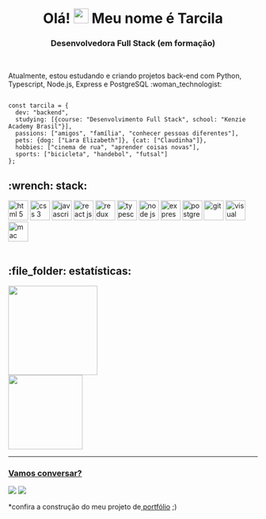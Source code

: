 <h1 align="center">Olá! <img src="https://github.com/kaueMarques/kaueMarques/blob/master/hi.gif" alt="wave" width="30" height="30" /> Meu nome é Tarcila</h1>
<h3 align="center">Desenvolvedora Full Stack (em formação)</h3> 
<br />
<p>
Atualmente, estou estudando e criando projetos back-end com Python, Typescript, Node.js, Express e PostgreSQL :woman_technologist:
</p>

```

const tarcila = {
  dev: "backend", 
  studying: [{course: "Desenvolvimento Full Stack", school: "Kenzie Academy Brasil"}],
  passions: ["amigos", "família", "conhecer pessoas diferentes"],
  pets: {dog: ["Lara Elizabeth"]}, {cat: ["Claudinha"]},
  hobbies: ["cinema de rua", "aprender coisas novas"],
  sports: ["bicicleta", "handebol", "futsal"]
};

```

<h2>:wrench: stack:</h2>
<div>
<img src="https://cdn.jsdelivr.net/gh/devicons/devicon/icons/html5/html5-plain.svg" alt="html 5" width="40" height="40"/> <img src="https://cdn.jsdelivr.net/gh/devicons/devicon/icons/css3/css3-original.svg" alt="css 3" width="40" height="40"/> <img src="https://cdn.jsdelivr.net/gh/devicons/devicon/icons/javascript/javascript-plain.svg" alt="javascript" width="40" height="40"/> <img src="https://cdn.jsdelivr.net/gh/devicons/devicon/icons/react/react-original-wordmark.svg" alt="react js" width="40" height="40"/> <img src="https://cdn.jsdelivr.net/gh/devicons/devicon/icons/redux/redux-original.svg" alt="redux" width="40" height="40"/> <img src="https://cdn.jsdelivr.net/gh/devicons/devicon/icons/typescript/typescript-original.svg" alt="typescript" width="40" height="40"/> <img src="https://cdn.jsdelivr.net/gh/devicons/devicon/icons/nodejs/nodejs-plain-wordmark.svg" alt="node js" width="40" height="40"/> <img src="https://cdn.jsdelivr.net/gh/devicons/devicon/icons/express/express-original-wordmark.svg" alt="express js" width="40" height="40"/> <img src="https://cdn.jsdelivr.net/gh/devicons/devicon/icons/postgresql/postgresql-plain-wordmark.svg" alt="postgreSQL" width="40" height="40"/> <img src="https://cdn.jsdelivr.net/gh/devicons/devicon/icons/git/git-plain-wordmark.svg" alt="git" width="40" height="40"/> <img src="https://cdn.jsdelivr.net/gh/devicons/devicon/icons/vscode/vscode-original.svg" alt="visual studio code" width="40" height="40"/> <img src="https://cdn.jsdelivr.net/gh/devicons/devicon/icons/apple/apple-original.svg" alt="mac osx" width="40" height="40"/>
</div>
<br />
<h2>:file_folder: estatísticas:</h2>
<div>
<a href="https://github.com/tarcilasg">
<img height="180em" src="https://github-readme-stats.vercel.app/api?username=tarcilasg&show_icons=true&theme=dark&include_all_commits=true&count_private=true"/>
  <br />
<img height="150em" src="https://github-readme-stats.vercel.app/api/top-langs/?username=tarcilasg&layout=compact&langs_count=7&theme=dark"/>
</div>

<hr />
  <h3>Vamos conversar?</h3>

<div>
<a href = "mailto:tarcilasg@gmail.com"><img src="https://img.shields.io/badge/Gmail-D14836?style=for-the-badge&logo=gmail&logoColor=white" target="_blank"></a>
<a href="https://www.linkedin.com/in/tarcila-garcia" target="_blank"><img src="https://img.shields.io/badge/-LinkedIn-%230077B5?style=for-the-badge&logo=linkedin&logoColor=white" target="_blank"></a>   
</div>
<p>*confira a construção do meu projeto de<a href="https://portfolio-tg.vercel.app/"> portfólio</a> ;)</p>
